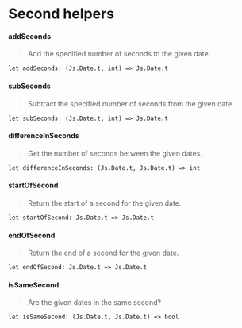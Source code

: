 # Second helpers

#### addSeconds

> Add the specified number of seconds to the given date.

`let addSeconds: (Js.Date.t, int) => Js.Date.t`

#### subSeconds

> Subtract the specified number of seconds from the given date.

`let subSeconds: (Js.Date.t, int) => Js.Date.t`

#### differenceInSeconds

> Get the number of seconds between the given dates.

`let differenceInSeconds: (Js.Date.t, Js.Date.t) => int`

#### startOfSecond

> Return the start of a second for the given date.

`let startOfSecond: Js.Date.t => Js.Date.t`

#### endOfSecond

> Return the end of a second for the given date.

`let endOfSecond: Js.Date.t => Js.Date.t`

#### isSameSecond

> Are the given dates in the same second?

`let isSameSecond: (Js.Date.t, Js.Date.t) => bool`